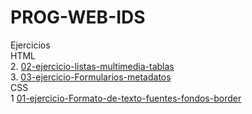 # PROG-WEB-IDS

Ejercicios
<br />
HTML
<br />
2. [02-ejercicio-listas-multimedia-tablas](/02-ejercicio-listas-multimedia-tablas/index.HTML)
<br>
3. [03-ejercicio-Formularios-metadatos](/03-ejercicio-Formularios-metadatos/index.HTML)
<br>
CSS
<br />
1 [01-ejercicio-Formato-de-texto-fuentes-fondos-border](/01-ejercicio-Formato-de-texto-fuentes-fondos-border/index.HTML)
